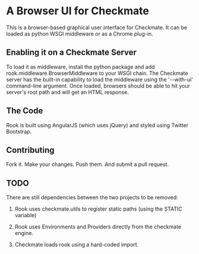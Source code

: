 A Browser UI for Checkmate
==========================

This is a browser-based graphical user interface for Checkmate. It can be
loaded as python WSGI middleware or as a Chrome plug-in.


Enabling it on a Checkmate Server
---------------------------------
To load it as middleware, install the python package and add
rook.middleware.BrowserMiddleware to your WSGI chain. The Checkmate server has
the built-in capability to load the middleware using the '--with-ui'
command-line argument. Once loaded, browsers should be able to hit your
server's root path and will get an HTML response.


The Code
--------
Rook is built using AngularJS (which uses jQuery) and styled using Twitter
Bootstrap.


Contributing
------------
Fork it. Make your changes. Push them. And submit a pull request.

TODO
----
There are still dependencies between the two projects to be removed:

1. Rook uses checkmate.utils to register static paths (using the STATIC
   variable)

2. Rook uses Environments and Providers directly from the checkmate engine.

3. Checkmate loads rook using a hard-coded import.
